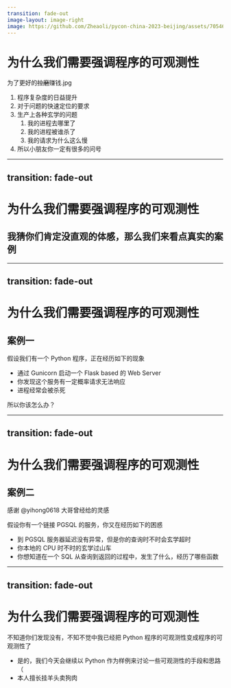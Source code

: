 ```yaml
---
transition: fade-out
image-layout: image-right
image: https://github.com/Zheaoli/pycon-china-2023-beijing/assets/7054676/eee7e3f7-1e00-4988-8646-ecb9722e816f
---
```


# 为什么我们需要强调程序的可观测性

为了更好的~~拉磨~~赚钱.jpg

<v-clicks>

1. 程序复杂度的日益提升
2. 对于问题的快速定位的要求
3. 生产上各种玄学的问题
    1. 我的进程去哪里了
    2. 我的进程被谁杀了
    3. 我的请求为什么这么慢
4. 所以小朋友你一定有很多的问号

</v-clicks>

---
transition: fade-out
---

# 为什么我们需要强调程序的可观测性

<h2>我猜你们肯定没直观的体感，那么我们来看点真实的案例</h2>

---
transition: fade-out
---

# 为什么我们需要强调程序的可观测性

<h2>案例一</h2>

假设我们有一个 Python 程序，正在经历如下的现象

<v-clicks>

- 通过 Gunicorn 启动一个 Flask based 的 Web Server
- 你发现这个服务有一定概率请求无法响应
- 进程经常会被杀死

</v-clicks>

<v-click>

所以你该怎么办？

</v-click>

---
transition: fade-out
---

# 为什么我们需要强调程序的可观测性

<h2>案例二</h2>

感谢 @yihong0618 大哥曾经给的灵感

假设你有一个链接 PGSQL 的服务，你又在经历如下的困惑

<v-clicks>

- 到 PGSQL 服务器延迟没有异常，但是你的查询时不时会玄学超时
- 你本地的 CPU 时不时的玄学过山车
- 你想知道在一个 SQL 从查询到返回的过程中，发生了什么，经历了哪些函数

</v-clicks>

---
transition: fade-out
---

# 为什么我们需要强调程序的可观测性

不知道你们发现没有，不知不觉中我已经把 Python 程序的可观测性变成程序的可观测性了

<v-clicks>

- 是的，我们今天会继续以 Python 作为样例来讨论一些可观测性的手段和思路（
- 本人擅长挂羊头卖狗肉

</v-clicks>
